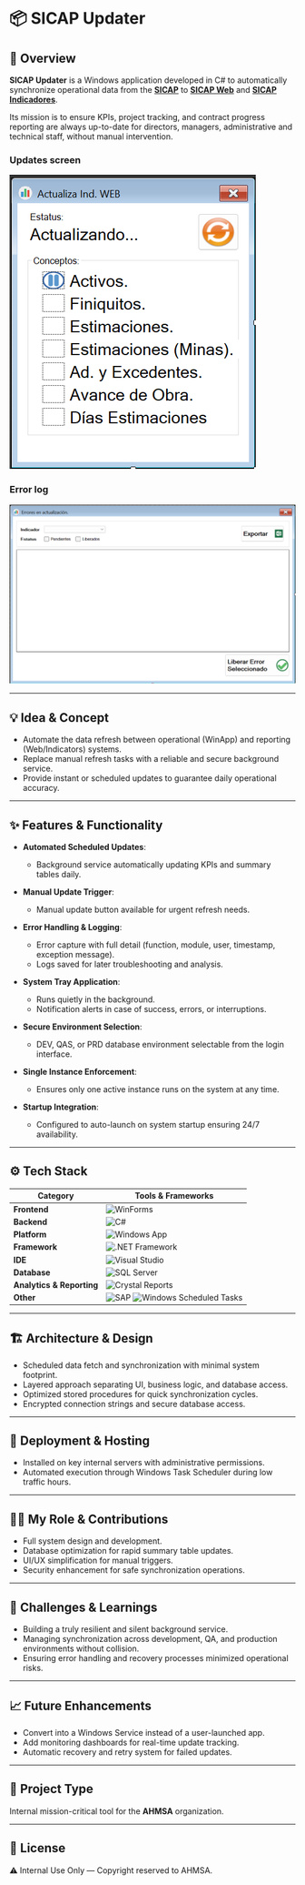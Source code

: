 # 📦 SICAP Updater

## 🧭 Overview
**SICAP Updater** is a Windows application developed in C# to automatically synchronize operational data from the [**SICAP**](https://github.com/HermiloOrtega/SICAP) to [**SICAP Web**](https://github.com/HermiloOrtega/SICAP-Web) and [**SICAP Indicadores**](https://github.com/HermiloOrtega/SICAP-Indicators).

Its mission is to ensure KPIs, project tracking, and contract progress reporting are always up-to-date for directors, managers, administrative and technical staff, without manual intervention.

### Updates screen
![Screenshot](./assets/1.png)

### Error log
![Screenshot](./assets/2.png)

---

## 💡 Idea & Concept
- Automate the data refresh between operational (WinApp) and reporting (Web/Indicators) systems.
- Replace manual refresh tasks with a reliable and secure background service.
- Provide instant or scheduled updates to guarantee daily operational accuracy.

---

## ✨ Features & Functionality
- **Automated Scheduled Updates**:
  - Background service automatically updating KPIs and summary tables daily.
  
- **Manual Update Trigger**:
  - Manual update button available for urgent refresh needs.

- **Error Handling & Logging**:
  - Error capture with full detail (function, module, user, timestamp, exception message).
  - Logs saved for later troubleshooting and analysis.

- **System Tray Application**:
  - Runs quietly in the background.
  - Notification alerts in case of success, errors, or interruptions.

- **Secure Environment Selection**:
  - DEV, QAS, or PRD database environment selectable from the login interface.

- **Single Instance Enforcement**:
  - Ensures only one active instance runs on the system at any time.

- **Startup Integration**:
  - Configured to auto-launch on system startup ensuring 24/7 availability.

---

## ⚙️ Tech Stack
| Category                | Tools & Frameworks |
|-------------------------|--------------------|
| **Frontend**            | ![WinForms](https://img.shields.io/badge/WinForms-512BD4?logo=.net&logoColor=white&style=for-the-badge) |
| **Backend**             | ![C#](https://img.shields.io/badge/C%23-239120?logo=c-sharp&logoColor=white&style=for-the-badge) |
| **Platform**            | ![Windows App](https://img.shields.io/badge/Windows%20App-0078D4?logo=windows&logoColor=white&style=for-the-badge) |
| **Framework**           | ![.NET Framework](https://img.shields.io/badge/.NET%20Framework-512BD4?logo=.net&logoColor=white&style=for-the-badge) |
| **IDE**                 | ![Visual Studio](https://img.shields.io/badge/Visual%20Studio-5C2D91?logo=visualstudio&logoColor=white&style=for-the-badge) |
| **Database**            | ![SQL Server](https://img.shields.io/badge/SQL%20Server-CC2927?logo=microsoft-sql-server&logoColor=white&style=for-the-badge) |
| **Analytics & Reporting** | ![Crystal Reports](https://img.shields.io/badge/Crystal%20Reports-000000?style=for-the-badge) |
| **Other**               | ![SAP](https://img.shields.io/badge/SAP-000000?logo=sap&logoColor=white&style=for-the-badge) ![Windows Scheduled Tasks](https://img.shields.io/badge/Windows%20Scheduled%20Tasks-0078D4?logo=windows&logoColor=white&style=for-the-badge) |

---

## 🏗 Architecture & Design
- Scheduled data fetch and synchronization with minimal system footprint.
- Layered approach separating UI, business logic, and database access.
- Optimized stored procedures for quick synchronization cycles.
- Encrypted connection strings and secure database access.

---

## 🚀 Deployment & Hosting
- Installed on key internal servers with administrative permissions.
- Automated execution through Windows Task Scheduler during low traffic hours.

---

## 🧑‍💻 My Role & Contributions
- Full system design and development.
- Database optimization for rapid summary table updates.
- UI/UX simplification for manual triggers.
- Security enhancement for safe synchronization operations.

---

## 🧗 Challenges & Learnings
- Building a truly resilient and silent background service.
- Managing synchronization across development, QA, and production environments without collision.
- Ensuring error handling and recovery processes minimized operational risks.

---

## 📈 Future Enhancements
- Convert into a Windows Service instead of a user-launched app.
- Add monitoring dashboards for real-time update tracking.
- Automatic recovery and retry system for failed updates.

---

## 🤝 Project Type
Internal mission-critical tool for the **AHMSA** organization.

---

## 🪪 License
⚠️ Internal Use Only — Copyright reserved to AHMSA.
